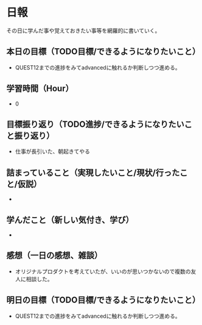 # 日報
その日に学んだ事や覚えておきたい事等を網羅的に書いていく。
## 本日の目標（TODO目標/できるようになりたいこと）
- QUEST12までの進捗をみてadvancedに触れるか判断しつつ進める。
## 学習時間（Hour）
- 0
## 目標振り返り（TODO進捗/できるようになりたいこと振り返り）
- 仕事が長引いた、朝起きてやる
## 詰まっていること（実現したいこと/現状/行ったこと/仮説）
- 
## 学んだこと（新しい気付き、学び）
- 
## 感想（一日の感想、雑談）
- オリジナルプロダクトを考えていたが、いいのが思いつかないので複数の友人に相談した。
## 明日の目標（TODO目標/できるようになりたいこと）
- QUEST12までの進捗をみてadvancedに触れるか判断しつつ進める。